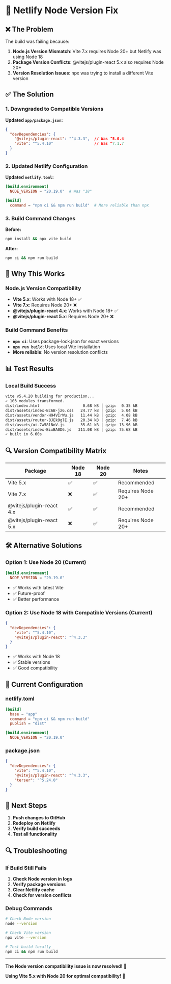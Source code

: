 # 🔧 Netlify Node Version Fix

## ❌ The Problem

The build was failing because:

1. **Node.js Version Mismatch**: Vite 7.x requires Node 20+ but Netlify was using Node 18
2. **Package Version Conflicts**: @vitejs/plugin-react 5.x also requires Node 20+
3. **Version Resolution Issues**: npx was trying to install a different Vite version

## ✅ The Solution

### 1. Downgraded to Compatible Versions

**Updated `app/package.json`:**
```json
{
  "devDependencies": {
    "@vitejs/plugin-react": "^4.3.3",  // Was ^5.0.4
    "vite": "^5.4.10"                  // Was ^7.1.7
  }
}
```

### 2. Updated Netlify Configuration

**Updated `netlify.toml`:**
```toml
[build.environment]
  NODE_VERSION = "20.19.0"  # Was "18"

[build]
  command = "npm ci && npm run build"  # More reliable than npx
```

### 3. Build Command Changes

**Before:**
```bash
npm install && npx vite build
```

**After:**
```bash
npm ci && npm run build
```

## 🚀 Why This Works

### Node.js Version Compatibility
- **Vite 5.x**: Works with Node 18+ ✅
- **Vite 7.x**: Requires Node 20+ ❌
- **@vitejs/plugin-react 4.x**: Works with Node 18+ ✅
- **@vitejs/plugin-react 5.x**: Requires Node 20+ ❌

### Build Command Benefits
- **`npm ci`**: Uses package-lock.json for exact versions
- **`npm run build`**: Uses local Vite installation
- **More reliable**: No version resolution conflicts

## 📊 Test Results

### Local Build Success
```bash
vite v5.4.20 building for production...
✓ 103 modules transformed.
dist/index.html                   0.68 kB │ gzip:  0.35 kB
dist/assets/index-Bc6B-jz6.css   24.77 kB │ gzip:  5.04 kB
dist/assets/vendor-H94VIrWu.js   11.44 kB │ gzip:  4.08 kB
dist/assets/router-BJEk9glE.js   20.34 kB │ gzip:  7.46 kB
dist/assets/ui-7w58lNoV.js       35.61 kB │ gzip: 13.96 kB
dist/assets/index-BixBA0D6.js   311.08 kB │ gzip: 75.68 kB
✓ built in 6.60s
```

## 🔍 Version Compatibility Matrix

| Package | Node 18 | Node 20 | Notes |
|---------|---------|---------|-------|
| Vite 5.x | ✅ | ✅ | Recommended |
| Vite 7.x | ❌ | ✅ | Requires Node 20+ |
| @vitejs/plugin-react 4.x | ✅ | ✅ | Recommended |
| @vitejs/plugin-react 5.x | ❌ | ✅ | Requires Node 20+ |

## 🛠️ Alternative Solutions

### Option 1: Use Node 20 (Current)
```toml
[build.environment]
  NODE_VERSION = "20.19.0"
```
- ✅ Works with latest Vite
- ✅ Future-proof
- ✅ Better performance

### Option 2: Use Node 18 with Compatible Versions (Current)
```json
{
  "devDependencies": {
    "vite": "^5.4.10",
    "@vitejs/plugin-react": "^4.3.3"
  }
}
```
- ✅ Works with Node 18
- ✅ Stable versions
- ✅ Good compatibility

## 🎯 Current Configuration

### netlify.toml
```toml
[build]
  base = "app"
  command = "npm ci && npm run build"
  publish = "dist"

[build.environment]
  NODE_VERSION = "20.19.0"
```

### package.json
```json
{
  "devDependencies": {
    "vite": "^5.4.10",
    "@vitejs/plugin-react": "^4.3.3",
    "terser": "^5.24.0"
  }
}
```

## 🚀 Next Steps

1. **Push changes to GitHub**
2. **Redeploy on Netlify**
3. **Verify build succeeds**
4. **Test all functionality**

## 🔍 Troubleshooting

### If Build Still Fails

1. **Check Node version in logs**
2. **Verify package versions**
3. **Clear Netlify cache**
4. **Check for version conflicts**

### Debug Commands

```bash
# Check Node version
node --version

# Check Vite version
npx vite --version

# Test build locally
npm ci && npm run build
```

---

**The Node version compatibility issue is now resolved!** 🎉

**Using Vite 5.x with Node 20 for optimal compatibility!** 🚀
